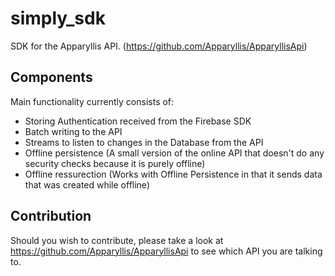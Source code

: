 # simply_sdk

SDK for the Apparyllis API. (https://github.com/Apparyllis/ApparyllisApi)

## Components

Main functionality currently consists of:
* Storing Authentication received from the Firebase SDK
* Batch writing to the API
* Streams to listen to changes in the Database from the API
* Offline persistence (A small version of the online API that doesn't do any security checks because it is purely offline)
* Offline ressurection (Works with Offline Persistence in that it sends data that was created while offline)

## Contribution

Should you wish to contribute, please take a look at https://github.com/Apparyllis/ApparyllisApi to see which API you are talking to.  
